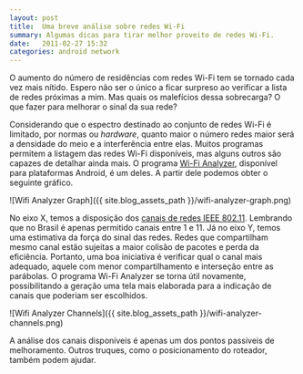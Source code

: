 ```yaml
---
layout: post
title:  Uma breve análise sobre redes Wi-Fi
summary: Algumas dicas para tirar melhor proveito de redes Wi-Fi.
date:   2011-02-27 15:32
categories: android network
---
```


O aumento do número de residências com redes Wi-Fi tem se tornado cada vez mais nítido. Espero não ser o único a ficar surpreso ao verificar a lista de redes próximas a mim. Mas quais os malefícios dessa sobrecarga? O que fazer para melhorar o sinal da sua rede?

Considerando que o espectro destinado ao conjunto de redes Wi-Fi é limitado, por normas ou *hardware*, quanto maior o número redes maior será a densidade do meio e a interferência entre elas. Muitos programas permitem a listagem das redes Wi-Fi disponíveis, mas alguns outros são capazes de detalhar ainda mais. O programa [Wi-Fi Analyzer][wi-fi-analyzer], disponível para plataformas Android, é um deles. A partir dele podemos obter o seguinte gráfico.

![Wifi Analyzer Graph]({{ site.blog_assets_path }}/wifi-analyzer-graph.png)

No eixo X, temos a disposição dos [canais de redes IEEE 802.11][wlan-channels]. Lembrando que no Brasil é apenas permitido canais entre 1 e 11. Já no eixo Y, temos uma estimativa da força do sinal das redes. Redes que compartilham mesmo canal estão sujeitas a maior colisão de pacotes e perda da eficiência. Portanto, uma boa iniciativa é verificar qual o canal mais adequado, aquele com menor compartilhamento e interseção entre as parábolas. O programa Wi-Fi Analyzer se torna útil novamente, possibilitando a geração uma tela mais elaborada para a indicação de canais que poderiam ser escolhidos.

![Wifi Analyzer Channels]({{ site.blog_assets_path }}/wifi-analyzer-channels.png)

A análise dos canais disponíveis é apenas um dos pontos passiveis de melhoramento. Outros truques, como o posicionamento do roteador, também podem ajudar.

[wi-fi-analyzer]:   https://market.android.com/details?id=com.farproc.wifi.analyzer
[wlan-channels]:    http://en.wikipedia.org/wiki/List_of_WLAN_channels
